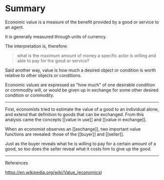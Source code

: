 # Summary  

Economic value is a measure of the benefit provided by a good or service to an agent.

It is generally measured through units of currency.

The interpretation is, therefore:

> what is the maximum amount of money a specific actor is willing and able to pay for the good or service?

Said another way, value is how much a desired object or condition is worth relative to other objects or conditions.

Economic values are expressed as "how much" of one desirable condition or commodity will, or would be given up in exchange for some other desired condition or commodity.

___

First, economists tried to estimate the value of a good to an individual alone, and extend that definition to goods that can be exchanged. From this analysis came the concepts [[value in use]] and [[value in exchange]].

When an economist observes an [[exchange]], two important value functions are revealed: those of the [[buyer]] and [[seller]].

Just as the buyer reveals what he is willing to pay for a certain amount of a good, so too does the seller reveal what it costs him to give up the good.

___

References

<https://en.wikipedia.org/wiki/Value_(economics>)

